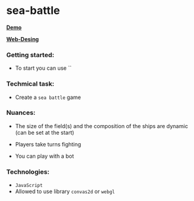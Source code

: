 # sea-battle

**[Demo]()**

**[Web-Desing]()**

### Getting started:

- To start you can use ``

### Techmical task:

- Create a `sea battle` game

### Nuances:

- The size of the field(s) and the composition of the ships are dynamic (can be set at the start)

- Players take turns fighting

- You can play with a bot

### Technologies:

- `JavaScript`
- Allowed to use library `convas2d` or `webgl`
